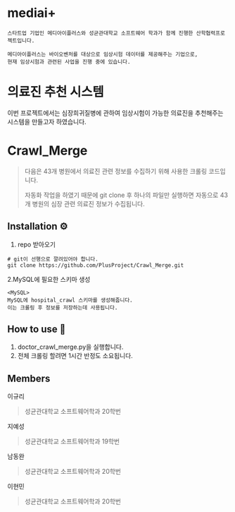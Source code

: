 # mediai+

```
스타트업 기업인 메디아이플러스와 성균관대학교 소프트웨어 학과가 함께 진행한 산학협력프로젝트입니다. 

메디아이플러스는 바이오벤처를 대상으로 임상시험 데이터를 제공해주는 기업으로, 
현재 임상시험과 관련된 사업을 진행 중에 있습니다.
```

# 의료진 추천 시스템

이번 프로젝트에서는 심장희귀질병에 관하여 임상시험이 가능한 의료진을 추천해주는 시스템을 만들고자 하였습니다.



# Crawl_Merge
> 다음은 43개 병원에서 의료진 관련 정보를 수집하기 위해 사용한 크롤링 코드입니다.
> 
> 자동화 작업을 하였기 때문에 git clone 후 하나의 파일만 실행하면 
> 자동으로 43개 병원의 심장 관련 의료진 정보가 수집됩니다.


## Installation ⚙

1. repo 받아오기
```
# git이 선행으로 깔려있어야 합니다.
git clone https://github.com/PlusProject/Crawl_Merge.git
```
2.MySQL에 필요한 스키마 생성
```
<MySQL>
MySQL에 hospital_crawl 스키마를 생성해줍니다.
이는 크롤링 후 정보를 저장하는데 사용됩니다.
```


## How to use 🤔

1. doctor_crawl_merge.py을 실행합니다.
2. 전체 크롤링 할려면 1시간 반정도 소요됩니다.

  

## Members

이규리
> 성균관대학교 소프트웨어학과 20학번
> 
>

지예성
> 성균관대학교 소프트웨어학과 19학번
> 
> 

남동완
> 성균관대학교 소프트웨어학과 20학번
> 


이현민
> 성균관대학교 소프트웨어학과 20학번
> 
> 

